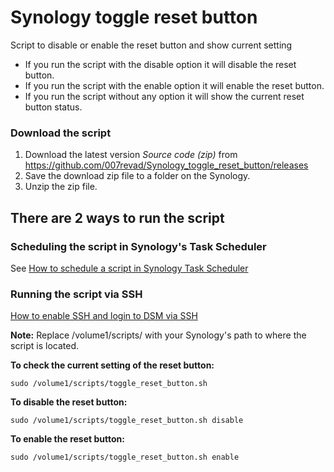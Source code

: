 # Synology toggle reset button
Script to disable or enable the reset button and show current setting

- If you run the script with the disable option it will disable the reset button.
- If you run the script with the enable option it will enable the reset button.
- If you run the script without any option it will show the current reset button status.

### Download the script

1. Download the latest version _Source code (zip)_ from https://github.com/007revad/Synology_toggle_reset_button/releases
2. Save the download zip file to a folder on the Synology.
3. Unzip the zip file.

## There are 2 ways to run the script

### Scheduling the script in Synology's Task Scheduler

See <a href=how_to_schedule.md/>How to schedule a script in Synology Task Scheduler</a>

### Running the script via SSH

[How to enable SSH and login to DSM via SSH](https://kb.synology.com/en-global/DSM/tutorial/How_to_login_to_DSM_with_root_permission_via_SSH_Telnet)

**Note:** Replace /volume1/scripts/ with your Synology's path to where the script is located.

**To check the current setting of the reset button:**
```
sudo /volume1/scripts/toggle_reset_button.sh
```

**To disable the reset button:**
```
sudo /volume1/scripts/toggle_reset_button.sh disable
```

**To enable the reset button:**
```
sudo /volume1/scripts/toggle_reset_button.sh enable
```

<br>
